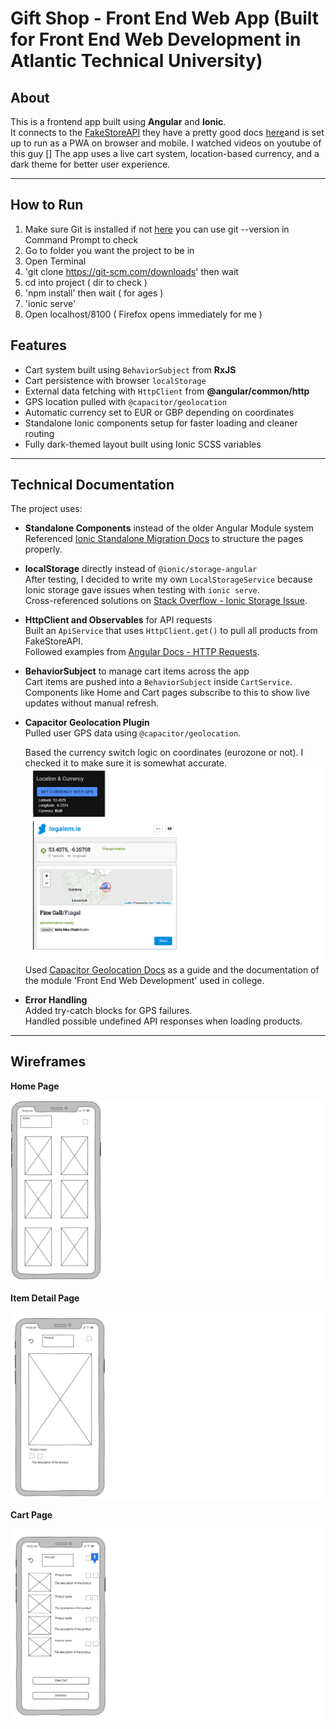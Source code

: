 # Gift Shop - Front End Web App (Built for Front End Web Development in Atlantic Technical University)

## About

This is a frontend app built using **Angular** and **Ionic**.  
It connects to the [FakeStoreAPI](https://fakestoreapi.com/products) they have a pretty good docs [here](https://fakestoreapi.com/docs )and is set up to run as a PWA on browser and mobile.  I watched videos on youtube of this guy []
The app uses a live cart system, location-based currency, and a dark theme for better user experience.

---

## How to Run

1. Make sure Git is installed if not [here](https://git-scm.com/downloads) you can use git --version in Command Prompt to check
2. Go to folder you want the project to be in
3. Open Terminal
4. 'git clone https://git-scm.com/downloads' then wait
5. cd into project ( dir to check )
6. 'npm install' then wait ( for ages )
7. 'ionic serve'
8. Open localhost/8100 ( Firefox opens immediately for me )


## Features

- Cart system built using `BehaviorSubject` from **RxJS**
- Cart persistence with browser `localStorage`
- External data fetching with `HttpClient` from **@angular/common/http**
- GPS location pulled with `@capacitor/geolocation`
- Automatic currency set to EUR or GBP depending on coordinates
- Standalone Ionic components setup for faster loading and cleaner routing
- Fully dark-themed layout built using Ionic SCSS variables

---

## Technical Documentation

The project uses:

- **Standalone Components** instead of the older Angular Module system  
  Referenced [Ionic Standalone Migration Docs](https://ionicframework.com/docs/angular/build-options#standalones) to structure the pages properly.

- **localStorage** directly instead of `@ionic/storage-angular`  
  After testing, I decided to write my own `LocalStorageService` because Ionic storage gave issues when testing with `ionic serve`.  
  Cross-referenced solutions on [Stack Overflow - Ionic Storage Issue](https://stackoverflow.com/questions/74439365/no-available-storage-method-found-in-ionic-angular).

- **HttpClient and Observables** for API requests  
  Built an `ApiService` that uses `HttpClient.get()` to pull all products from FakeStoreAPI.  
  Followed examples from [Angular Docs - HTTP Requests](https://angular.io/guide/http).

- **BehaviorSubject** to manage cart items across the app  
  Cart items are pushed into a `BehaviorSubject` inside `CartService`.  
  Components like Home and Cart pages subscribe to this to show live updates without manual refresh.

- **Capacitor Geolocation Plugin**  
  Pulled user GPS data using `@capacitor/geolocation`. 

  Based the currency switch logic on coordinates (eurozone or not). 
  I checked it to make sure it is somewhat accurate. ![screenshots](src/assets/geolocation-test.png) 
  Used [Capacitor Geolocation Docs](https://capacitorjs.com/docs/apis/geolocation) as a guide and the documentation of the module 'Front End Web Development' used in college.

- **Error Handling**  
  Added try-catch blocks for GPS failures.  
  Handled possible undefined API responses when loading products.

---

## Wireframes

**Home Page**

![Home Page Wireframe](src/assets/wireframes/home-wireframe.png)

**Item Detail Page**

![Item Detail Page Wireframe](src/assets/wireframes/item-detail-wireframe.png)

**Cart Page**

![Cart Page Wireframe](src/assets/wireframes/cart-screen-wireframe.png)



